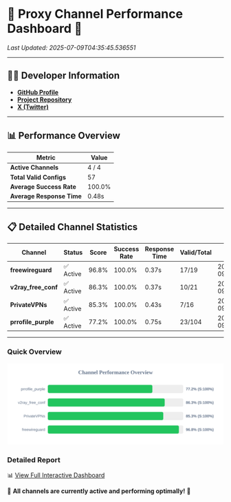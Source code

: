 # 🌟 Proxy Channel Performance Dashboard 🌟

_Last Updated: 2025-07-09T04:35:45.536551_

---

## 👩‍💻 Developer Information

- **[GitHub Profile](https://github.com/4n0nymou3)**  
- **[Project Repository](https://github.com/4n0nymou3/multi-proxy-config-fetcher)**  
- **[X (Twitter)](https://x.com/4n0nymou3)**  

---

## 📊 Performance Overview

| Metric                | Value       |
|-----------------------|-------------|
| **Active Channels**   | 4 / 4       |
| **Total Valid Configs** | 57          |
| **Average Success Rate** | 100.0%      |
| **Average Response Time** | 0.48s       |

---

## 📋 Detailed Channel Statistics

| Channel          | Status     | Score  | Success Rate | Response Time | Valid/Total | Last Success               |
|------------------|------------|--------|--------------|---------------|-------------|----------------------------|
| **freewireguard**  | ✅ Active  | 96.8%  | 100.0% | 0.37s         | 17/19       | 2025-07-09T04:35:45.534657 |
| **v2ray_free_conf**  | ✅ Active  | 86.3%  | 100.0% | 0.37s         | 10/21       | 2025-07-09T04:35:44.659973 |
| **PrivateVPNs**  | ✅ Active  | 85.3%  | 100.0% | 0.43s         | 7/16       | 2025-07-09T04:35:45.134409 |
| **prrofile_purple**  | ✅ Active  | 77.2%  | 100.0% | 0.75s         | 23/104       | 2025-07-09T04:35:44.186020 |

---

### Quick Overview
<div align="center">
  <a href="https://raw.githubusercontent.com/nullluser/NullRepo/refs/heads/main/assets/channel_stats_chart.svg">
    <img src="https://raw.githubusercontent.com/nullluser/NullRepo/refs/heads/main/assets/channel_stats_chart.svg" alt="Source Performance Statistics" width="800">
  </a>
</div>

### Detailed Report
📊 [View Full Interactive Dashboard](https://htmlpreview.github.io/?https://github.com/nullluser/NullRepo/blob/main/assets/performance_report.html)

🎉 **All channels are currently active and performing optimally!** 🎉
